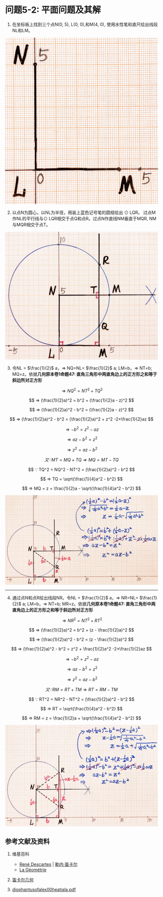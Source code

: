 # 问题5-2: 平面问题及其解

1. 在坐标板上找到三个点N(0, 5), L(0, 0),和M(4, 0), 使用水性笔和直尺绘出线段NL和LM。

![](/images/函数和极限/笛卡尔的《几何》中典型的推演实验/章1/问题5-2/1a1.jpg)

2. 以点N为圆心，以NL为半径，用装上蓝色记号笔的圆规绘出 ⊙ LQR。
过点M作NL的平行线与⊙ LQR相交于点Q和点R。过点N作直线NM垂直于MQR, NM与MQR相交于点T。

![](/images/函数和极限/笛卡尔的《几何》中典型的推演实验/章1/问题5-2/2a1.jpg)

3. 令NL = $\frac{1}{2}$ a，⇒ NQ=NL= $\frac{1}{2}$ a; LM=b，⇒ NT=b; MQ=z。依据**几何原本卷1命题47: 直角三角形中两直角边上的正方形之和等于斜边所对正方形**

$$ ⇒ NQ^2 = NT^2 + TQ^2 $$

$$ ⇒ (\frac{1}{2}a)^2 = b^2 + (\frac{1}{2}a - z)^2 $$

$$ ⇒ (\frac{1}{2}a)^2 - b^2 = (\frac{1}{2}a - z)^2 $$

$$ ⇒ (\frac{1}{2}a)^2 - b^2 = (\frac{1}{2}a)^2 + z^2 -2×\frac{1}{2}az $$

$$ ⇒ - b^2 = z^2 - az $$

$$ ⇒ az - b^2 = z^2  $$

$$ ⇒ z^2 = az - b^2  $$

$$ 又 ∵ MT = MQ + TQ ⇒ MQ = MT - TQ $$

$$ ∵ TQ^2 = NQ^2 - NT^2 = (\frac{1}{2}a)^2 - b^2 $$

$$ ⇒ TQ = \sqrt{\frac{1}{4}a^2 - b^2} $$

$$ ⇒ MQ = z = \frac{1}{2}a - \sqrt{\frac{1}{4}a^2 - b^2} $$

![](/images/函数和极限/笛卡尔的《几何》中典型的推演实验/章1/问题5-2/3a1.jpg)

----------------------------
4. 通过点N和点R绘出线段NR。令NL = $\frac{1}{2}$ a，⇒ NR=NL= $\frac{1}{2}$ a; LM=b，⇒ NT=b; MR=z。依据**几何原本卷1命题47: 直角三角形中两直角边上的正方形之和等于斜边所对正方形**

$$ ⇒ NR^2 = NT^2 + RT^2 $$

$$ ⇒ (\frac{1}{2}a)^2 = b^2 + (z - \frac{1}{2}a)^2 $$

$$ ⇒ (\frac{1}{2}a)^2 - b^2 = (z - \frac{1}{2}a)^2 $$

$$ ⇒ (\frac{1}{2}a)^2 - b^2 = z^2 + \frac{1}{2}a^2 -2×\frac{1}{2}az $$

$$ ⇒ - b^2 = z^2 - az $$

$$ ⇒ az - b^2 = z^2  $$

$$ ⇒ z^2 = az - b^2  $$

$$ 又 ∵ RM = RT + TM ⇒ RT = RM - TM $$

$$ ∵ RT^2 = NR^2 - NT^2 = (\frac{1}{2}a)^2 - b^2 $$

$$ ⇒ RT = \sqrt{\frac{1}{4}a^2 - b^2} $$

$$ ⇒ RM = z = \frac{1}{2}a + \sqrt{\frac{1}{4}a^2 - b^2} $$

![](/images/函数和极限/笛卡尔的《几何》中典型的推演实验/章1/问题5-2/4a1.jpg)

## 参考文献及资料

1. 维基百科
	- [René Descartes](https://en.wikipedia.org/wiki/Ren%C3%A9_Descartes) | [勒内·笛卡尔](https://zh.wikipedia.org/wiki/勒内·笛卡尔) 
	- [La Géométrie](https://en.wikipedia.org/wiki/La_Géométrie)

2. [笛卡尔几何](https://chuangshi.qq.com/read/47785968/4) 
3. [diophantusofalex00heatiala.pdf](https://archive.org/download/diophantusofalex00heatiala/diophantusofalex00heatiala.pdf) 



